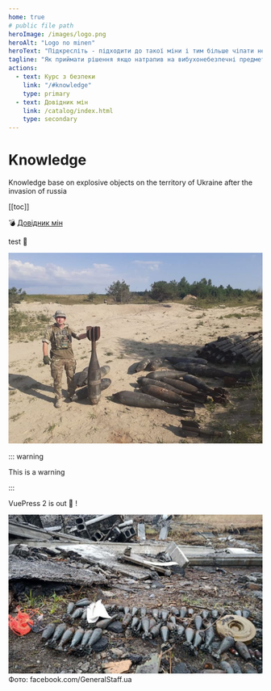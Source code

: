 ```yaml
---
home: true
# public file path
heroImage: /images/logo.png
heroAlt: "Logo no minen"
heroText: "Підкресліть - підходити до такої міни і тим більше чіпати не можна в жодному разі."
tagline: "Як приймати рішення якщо натрапив на вибухонебезпечні предмети в Україні після нападу росії"
actions:
  - text: Курс з безпеки
    link: "/#knowledge"
    type: primary
  - text: Довідник мін
    link: /catalog/index.html
    type: secondary
---
```


# Knowledge

Knowledge base on explosive objects on the territory of Ukraine after the invasion of russia

[[toc]]

💣 [Довідник мін](./catalog/index.md)

test 🤨

![](./assets/img20220807101146.png)

::: warning

This is a warning

:::


VuePress 2 is out :tada: !

![](./assets/bombs.png)
Фото: facebook.com/GeneralStaff.ua
